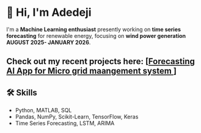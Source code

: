 # 👋 Hi, I'm Adedeji

I'm a **Machine Learning enthusiast** presently working on **time series forecasting** for renewable energy, focusing on **wind power generation AUGUST 2025- JANUARY 2026**.  

Check out my recent projects here: [[Forecasting AI App for Micro grid maangement system ](https://github.com/Dejiwonder/Random_Forest-vs-KNN-)]
---
## 🛠️ Skills
- Python, MATLAB, SQL  
- Pandas, NumPy, Scikit-Learn, TensorFlow, Keras  
- Time Series Forecasting, LSTM, ARIMA  
